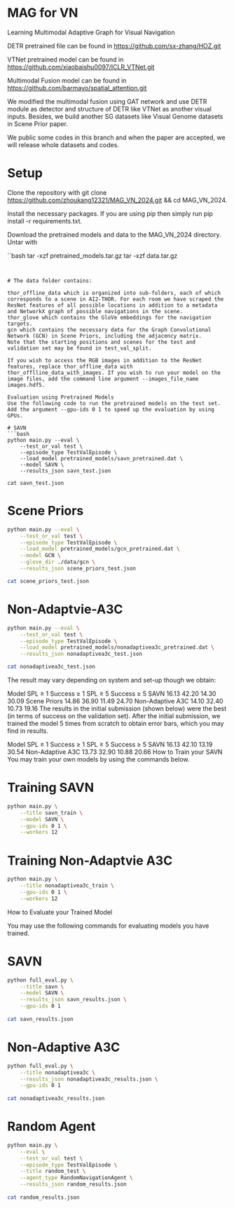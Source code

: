 # MAG for VN
Learning Multimodal Adaptive Graph for Visual Navigation

DETR pretrained file can be found in https://github.com/sx-zhang/HOZ.git

VTNet pretrained model can be found in https://github.com/xiaobaishu0097/ICLR_VTNet.git

Multimodal Fusion model can be found in https://github.com/barmayo/spatial_attention.git

We modified the multimodal fusion using GAT network and use DETR module as detector and structure of DETR like VTNet as another visual inputs. Besides, we build another SG datasets like Visual Genome datasets in Scene Prior paper.

We public some codes in this branch and when the paper are accepted, we will release whole datasets and codes.



# Setup
Clone the repository with git clone https://github.com/zhoukang12321/MAG_VN_2024.git && cd MAG_VN_2024.

Install the necessary packages. If you are using pip then simply run pip install -r requirements.txt.

Download the pretrained models and data to the MAG_VN_2024 directory. Untar with

``bash
tar -xzf pretrained_models.tar.gz
tar -xzf data.tar.gz
```


# The data folder contains:

thor_offline_data which is organized into sub-folders, each of which corresponds to a scene in AI2-THOR. For each room we have scraped the ResNet features of all possible locations in addition to a metadata and NetworkX graph of possible navigations in the scene.
thor_glove which contains the GloVe embeddings for the navigation targets.
gcn which contains the necessary data for the Graph Convolutional Network (GCN) in Scene Priors, including the adjacency matrix.
Note that the starting positions and scenes for the test and validation set may be found in test_val_split.

If you wish to access the RGB images in addition to the ResNet features, replace thor_offline_data with thor_offlline_data_with_images. If you wish to run your model on the image files, add the command line argument --images_file_name images.hdf5.

Evaluation using Pretrained Models
Use the following code to run the pretrained models on the test set. Add the argument --gpu-ids 0 1 to speed up the evaluation by using GPUs.

# SAVN
```bash
python main.py --eval \
    --test_or_val test \
    --episode_type TestValEpisode \
    --load_model pretrained_models/savn_pretrained.dat \
    --model SAVN \
    --results_json savn_test.json 

cat savn_test.json
```
# Scene Priors
```bash
python main.py --eval \
    --test_or_val test \
    --episode_type TestValEpisode \
    --load_model pretrained_models/gcn_pretrained.dat \
    --model GCN \
    --glove_dir ./data/gcn \
    --results_json scene_priors_test.json

cat scene_priors_test.json
```

# Non-Adaptvie-A3C
```bash
python main.py --eval \
    --test_or_val test \
    --episode_type TestValEpisode \
    --load_model pretrained_models/nonadaptivea3c_pretrained.dat \
    --results_json nonadaptivea3c_test.json

cat nonadaptivea3c_test.json
```

The result may vary depending on system and set-up though we obtain:

Model	SPL ≥ 1	Success ≥ 1	SPL ≥ 5	Success ≥ 5
SAVN	16.13	42.20	14.30	30.09
Scene Priors	14.86	36.90	11.49	24.70
Non-Adaptive A3C	14.10	32.40	10.73	19.16
The results in the initial submission (shown below) were the best (in terms of success on the validation set). After the initial submission, we trained the model 5 times from scratch to obtain error bars, which you may find in results.

Model	SPL ≥ 1	Success ≥ 1	SPL ≥ 5	Success ≥ 5
SAVN	16.13	42.10	13.19	30.54
Non-Adaptive A3C	13.73	32.90	10.88	20.66
How to Train your SAVN
You may train your own models by using the commands below.

# Training SAVN
```bash
python main.py \
    --title savn_train \
    --model SAVN \
    --gpu-ids 0 1 \
    --workers 12
```

# Training Non-Adaptvie A3C
```bash
python main.py \
    --title nonadaptivea3c_train \
    --gpu-ids 0 1 \
    --workers 12
```

How to Evaluate your Trained Model 

You may use the following commands for evaluating models you have trained.

# SAVN
```bash
python full_eval.py \
    --title savn \
    --model SAVN \
    --results_json savn_results.json \
    --gpu-ids 0 1
    
cat savn_results.json
```

# Non-Adaptive A3C
```bash
python full_eval.py \
    --title nonadaptivea3c \
    --results_json nonadaptivea3c_results.json \
    --gpu-ids 0 1
    
cat nonadaptivea3c_results.json
```

# Random Agent
```bash
python main.py \
    --eval \
    --test_or_val test \
    --episode_type TestValEpisode \
    --title random_test \
    --agent_type RandomNavigationAgent \
    --results_json random_results.json
    
cat random_results.json
```
